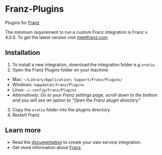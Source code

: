 # Franz-Plugins
Plugins for [Franz](http://meetfranz.com)

The minimum requirement to run a custom Franz integration is Franz v. 4.0.0. To get the latest version visit [meetfranz.com](http://meetfranz.com)

## Installation
1. To install a new integration, download the integration folder e.g `oratio`.
2. Open the Franz Plugins folder on your machine:
  * Mac: `~/Library/Application\ Support/Franz/Plugins/`
  * Windows: `%appdata%/Franz/Plugins`
  * Linux: `~/.config/Franz/Plugins`
  * _Alternatively: Go to your Franz settings page, scroll down to the bottom and you will see an option to "Open the Franz plugin directory"_
3. Copy the `oratio` folder into the plugins directory
4. Restart Franz

## Learn more
* Read the [documentation](docs/integration.md) to create your own service integration.
* Get more information about [Franz](http://meetfranz.com).
